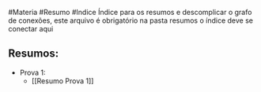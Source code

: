 #Materia #Resumo #Indice 
Índice para os resumos e descomplicar o grafo de conexões, este arquivo é obrigatório na pasta resumos o índice deve se conectar aqui

## Resumos:
- Prova 1:
	- [[Resumo Prova 1]]
